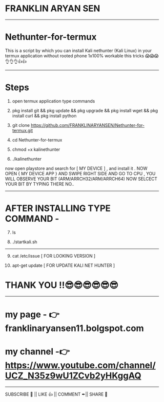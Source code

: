 #                              FRANKLIN ARYAN SEN 
___________________________________________________________________________________________________________________________________
# Nethunter-for-termux 



This is a script by which you can install Kali nethunter (Kali Linux) in your termux application without rooted phone 1x100% workable this tricks 😱😱😱👌👌👌👍👍

____________________________________________________________________________________________________________________________________
#  Steps  


1. open termux application type commands  

2. pkg install git && pkg update && pkg upgrade && pkg install wget && pkg install curl && pkg install python  

3. git clone https://github.com/FRANKLINARYANSEN/Nethunter-for-termux.git  

4. cd Nethunter-for-termux  

5. chmod +x kalinethunter  

6. ./kalinethunter   

now open playstore and search for [ MY DEVICE ] , and install it .
NOW OPEN { MY DEVICE APP } AND SWIPE RIGHT SIDE AND GO TO CPU , YOU WILL OBSERVE YOUR BIT (ARM/ARRCH32/ARM/ARRCH64)
NOW SELCECT YOUR BIT BY TYPING THERE NO..

___________________________________________________________________________________________________________________________________

#  AFTER INSTALLING TYPE COMMAND - 

7. ls

8. ./startkali.sh
____________________________________________________________________________________________________________________________________

9. cat /etc/issue                          [ FOR LOOKING VERSION ]

10. apt-get update                         [ FOR UPDATE KALI NET HUNTER ]



# THANK YOU !!😎😎😎😎😎😎
____________________________________________________________________________________________________________________________________
# my page - 👉franklinaryansen11.bolgspot.com

# my channel -👉 https://www.youtube.com/channel/UCZ_N35z9wU1ZCvb2yHKggAQ

____________________________________________________________________________________________________________________________________
SUBSCRIBE 🔴 ||  LIKE 👍 ||  COMMENT ✒||  SHARE 🏹


